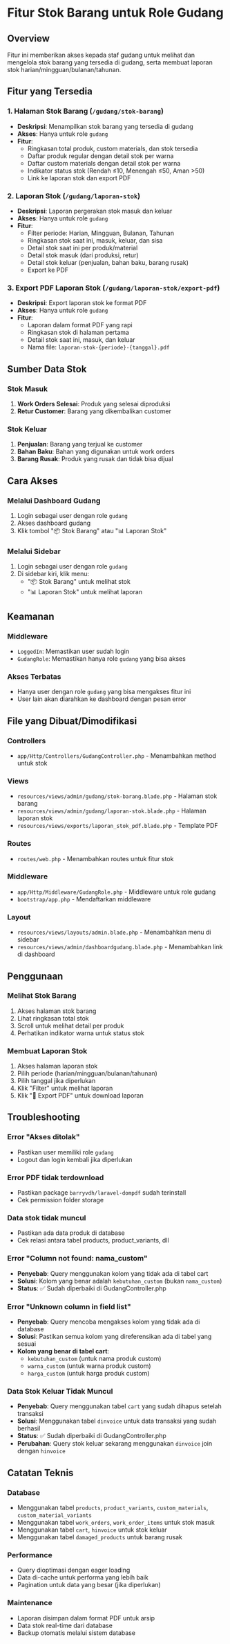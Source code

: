 # Fitur Stok Barang untuk Role Gudang

## Overview
Fitur ini memberikan akses kepada staf gudang untuk melihat dan mengelola stok barang yang tersedia di gudang, serta membuat laporan stok harian/mingguan/bulanan/tahunan.

## Fitur yang Tersedia

### 1. Halaman Stok Barang (`/gudang/stok-barang`)
- **Deskripsi**: Menampilkan stok barang yang tersedia di gudang
- **Akses**: Hanya untuk role `gudang`
- **Fitur**:
  - Ringkasan total produk, custom materials, dan stok tersedia
  - Daftar produk regular dengan detail stok per warna
  - Daftar custom materials dengan detail stok per warna
  - Indikator status stok (Rendah ≤10, Menengah ≤50, Aman >50)
  - Link ke laporan stok dan export PDF

### 2. Laporan Stok (`/gudang/laporan-stok`)
- **Deskripsi**: Laporan pergerakan stok masuk dan keluar
- **Akses**: Hanya untuk role `gudang`
- **Fitur**:
  - Filter periode: Harian, Mingguan, Bulanan, Tahunan
  - Ringkasan stok saat ini, masuk, keluar, dan sisa
  - Detail stok saat ini per produk/material
  - Detail stok masuk (dari produksi, retur)
  - Detail stok keluar (penjualan, bahan baku, barang rusak)
  - Export ke PDF

### 3. Export PDF Laporan Stok (`/gudang/laporan-stok/export-pdf`)
- **Deskripsi**: Export laporan stok ke format PDF
- **Akses**: Hanya untuk role `gudang`
- **Fitur**:
  - Laporan dalam format PDF yang rapi
  - Ringkasan stok di halaman pertama
  - Detail stok saat ini, masuk, dan keluar
  - Nama file: `laporan-stok-{periode}-{tanggal}.pdf`

## Sumber Data Stok

### Stok Masuk
1. **Work Orders Selesai**: Produk yang selesai diproduksi
2. **Retur Customer**: Barang yang dikembalikan customer

### Stok Keluar
1. **Penjualan**: Barang yang terjual ke customer
2. **Bahan Baku**: Bahan yang digunakan untuk work orders
3. **Barang Rusak**: Produk yang rusak dan tidak bisa dijual

## Cara Akses

### Melalui Dashboard Gudang
1. Login sebagai user dengan role `gudang`
2. Akses dashboard gudang
3. Klik tombol "📦 Stok Barang" atau "📊 Laporan Stok"

### Melalui Sidebar
1. Login sebagai user dengan role `gudang`
2. Di sidebar kiri, klik menu:
   - "📦 Stok Barang" untuk melihat stok
   - "📊 Laporan Stok" untuk melihat laporan

## Keamanan

### Middleware
- `LoggedIn`: Memastikan user sudah login
- `GudangRole`: Memastikan hanya role `gudang` yang bisa akses

### Akses Terbatas
- Hanya user dengan role `gudang` yang bisa mengakses fitur ini
- User lain akan diarahkan ke dashboard dengan pesan error

## File yang Dibuat/Dimodifikasi

### Controllers
- `app/Http/Controllers/GudangController.php` - Menambahkan method untuk stok

### Views
- `resources/views/admin/gudang/stok-barang.blade.php` - Halaman stok barang
- `resources/views/admin/gudang/laporan-stok.blade.php` - Halaman laporan stok
- `resources/views/exports/laporan_stok_pdf.blade.php` - Template PDF

### Routes
- `routes/web.php` - Menambahkan routes untuk fitur stok

### Middleware
- `app/Http/Middleware/GudangRole.php` - Middleware untuk role gudang
- `bootstrap/app.php` - Mendaftarkan middleware

### Layout
- `resources/views/layouts/admin.blade.php` - Menambahkan menu di sidebar
- `resources/views/admin/dashboardgudang.blade.php` - Menambahkan link di dashboard

## Penggunaan

### Melihat Stok Barang
1. Akses halaman stok barang
2. Lihat ringkasan total stok
3. Scroll untuk melihat detail per produk
4. Perhatikan indikator warna untuk status stok

### Membuat Laporan Stok
1. Akses halaman laporan stok
2. Pilih periode (harian/mingguan/bulanan/tahunan)
3. Pilih tanggal jika diperlukan
4. Klik "Filter" untuk melihat laporan
5. Klik "📄 Export PDF" untuk download laporan

## Troubleshooting

### Error "Akses ditolak"
- Pastikan user memiliki role `gudang`
- Logout dan login kembali jika diperlukan

### Error PDF tidak terdownload
- Pastikan package `barryvdh/laravel-dompdf` sudah terinstall
- Cek permission folder storage

### Data stok tidak muncul
- Pastikan ada data produk di database
- Cek relasi antara tabel products, product_variants, dll

### Error "Column not found: nama_custom"
- **Penyebab**: Query menggunakan kolom yang tidak ada di tabel cart
- **Solusi**: Kolom yang benar adalah `kebutuhan_custom` (bukan `nama_custom`)
- **Status**: ✅ Sudah diperbaiki di GudangController.php

### Error "Unknown column in field list"
- **Penyebab**: Query mencoba mengakses kolom yang tidak ada di database
- **Solusi**: Pastikan semua kolom yang direferensikan ada di tabel yang sesuai
- **Kolom yang benar di tabel cart**:
  - `kebutuhan_custom` (untuk nama produk custom)
  - `warna_custom` (untuk warna produk custom)
  - `harga_custom` (untuk harga produk custom)

### Data Stok Keluar Tidak Muncul
- **Penyebab**: Query menggunakan tabel `cart` yang sudah dihapus setelah transaksi
- **Solusi**: Menggunakan tabel `dinvoice` untuk data transaksi yang sudah berhasil
- **Status**: ✅ Sudah diperbaiki di GudangController.php
- **Perubahan**: Query stok keluar sekarang menggunakan `dinvoice` join dengan `hinvoice`

## Catatan Teknis

### Database
- Menggunakan tabel `products`, `product_variants`, `custom_materials`, `custom_material_variants`
- Menggunakan tabel `work_orders`, `work_order_items` untuk stok masuk
- Menggunakan tabel `cart`, `hinvoice` untuk stok keluar
- Menggunakan tabel `damaged_products` untuk barang rusak

### Performance
- Query dioptimasi dengan eager loading
- Data di-cache untuk performa yang lebih baik
- Pagination untuk data yang besar (jika diperlukan)

### Maintenance
- Laporan disimpan dalam format PDF untuk arsip
- Data stok real-time dari database
- Backup otomatis melalui sistem database
